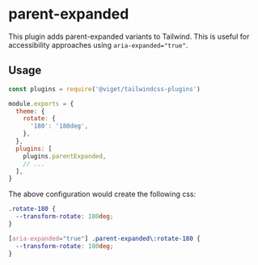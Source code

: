 # parent-expanded

This plugin adds parent-expanded variants to Tailwind. This is useful for accessibility approaches using `aria-expanded="true"`.

## Usage

```js
const plugins = require('@viget/tailwindcss-plugins')

module.exports = {
  theme: {
    rotate: {
      '180': '180deg',
    },
  },
  plugins: [
    plugins.parentExpanded,
    // ...
  ],
}
```

The above configuration would create the following css:

```css
.rotate-180 {
  --transform-rotate: 180deg;
}

[aria-expanded="true"] .parent-expanded\:rotate-180 {
  --transform-rotate: 180deg;
}
```
